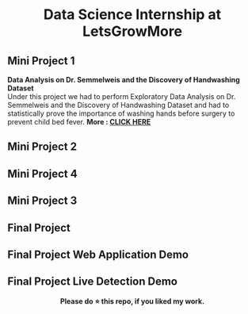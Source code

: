 <div align="center">
  
#  Data Science Internship at LetsGrowMore
</div>

## Mini Project 1
<b>Data Analysis on Dr. Semmelweis and the Discovery of Handwashing Dataset</b><br>
Under this project we had to perform Exploratory Data Analysis on Dr. Semmelweis and the Discovery of Handwashing Dataset and had to statistically prove the importance of washing hands before surgery to prevent child bed fever.
<b>
More : [CLICK HERE](https://www.kaggle.com/carolzhangdc/imdb-5000-movie-dataset)

## Mini Project 2


## Mini Project 4


## Mini Project 3

## Final Project


## Final Project Web Application Demo


## Final Project Live Detection Demo


<div align="center">
  <b>Please do ⭐ this repo, if you liked my work.</b>
</div>
